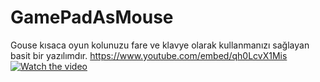 # GamePadAsMouse
Gouse kısaca oyun kolunuzu fare ve klavye olarak kullanmanızı sağlayan basit bir yazılımdır.
https://www.youtube.com/embed/qh0LcvX1Mis
[![Watch the video](https://i.imgur.com/vKb2F1B.png)](https://www.youtube.com/watch?v=qh0LcvX1Mis)
